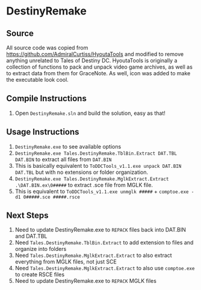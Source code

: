 ﻿# DestinyRemake

## Source
All source code was copied from https://github.com/AdmiralCurtiss/HyoutaTools and modified to remove anything unrelated to Tales of Destiny DC.
HyoutaTools is originally a collection of functions to pack and unpack video game archives, as well as to extract data from them for GraceNote.
As well, icon was added to make the executable look cool.

## Compile Instructions
1. Open `DestinyRemake.sln` and build the solution, easy as that!

## Usage Instructions
1. `DestinyRemake.exe` to see available options
1. `DestinyRemake.exe Tales.DestinyRemake.TblBin.Extract DAT.TBL DAT.BIN` to extract all files from `DAT.BIN`
1. This is basically equivalent to `ToDDCTools_v1.1.exe unpack DAT.BIN DAT.TBL` but with no extensions or folder organization.  
1. `DestinyRemake.exe Tales.DestinyRemake.MglkExtract.Extract .\DAT.BIN.ex\0#####` to extract .sce file from MGLK file.
1. This is equivalent to `ToDDCTools_v1.1.exe unmglk #####` + `comptoe.exe -d1 0#####.sce #####.rsce`

## Next Steps
1. Need to update DestinyRemake.exe to `REPACK` files back into DAT.BIN and DAT.TBL
1. Need `Tales.DestinyRemake.TblBin.Extract` to add extension to files and organize into folders
1. Need `Tales.DestinyRemake.MglkExtract.Extract` to also extract everything from MGLK files, not just SCE
1. Need `Tales.DestinyRemake.MglkExtract.Extract` to also use `comptoe.exe` to create RSCE files
1. Need to update DestinyRemake.exe to `REPACK` MGLK files
